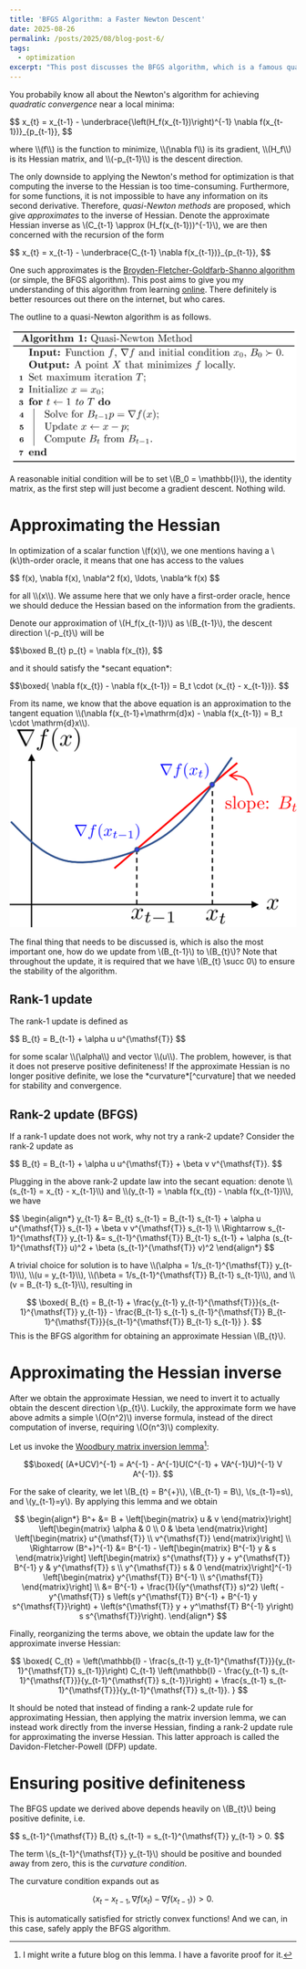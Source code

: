 ```yaml
---
title: 'BFGS Algorithm: a Faster Newton Descent'
date: 2025-08-26
permalink: /posts/2025/08/blog-post-6/
tags:
  - optimization
excerpt: "This post discusses the BFGS algorithm, which is a famous quasi-Newton method for optimization that enjoys superlinear convergence but without the need of calculating the inverse to a Hessian."
---
```


You probabily know all about the Newton's algorithm for achieving *quadratic convergence* near a local minima:
<p>
$$
	x_{t} = x_{t-1} - \underbrace{\left(H_f(x_{t-1})\right)^{-1} \nabla f(x_{t-1})}_{p_{t-1}},
$$
</p>
where \\(f\\) is the function to minimize, \\(\nabla f\\) is its gradient, \\(H_f\\) is its Hessian matrix, and \\(-p_{t-1}\\) is the descent direction.

The only downside to applying the Newton's method for optimization is that computing the inverse to the Hessian is too time-consuming. Furthermore, for some functions, it is not impossible to have any information on its second derivative. Therefore, *quasi-Newton methods* are proposed, which give *approximates* to the inverse of Hessian. Denote the approximate Hessian inverse as \\(C_{t-1} \approx (H_f(x_{t-1}))^{-1}\\), we are then concerned with the recursion of the form
<p>
$$
	x_{t} = x_{t-1} - \underbrace{C_{t-1} \nabla f(x_{t-1})}_{p_{t-1}},
$$
</p>

One such approximates is the [Broyden-Fletcher-Goldfarb-Shanno algorithm](https://en.wikipedia.org/wiki/Broyden%E2%80%93Fletcher%E2%80%93Goldfarb%E2%80%93Shanno_algorithm) (or simple, the BFGS algorithm). This post aims to give you my understanding of this algorithm from learning [online](https://youtu.be/yKf_ZoeoKmc?si=8iONcfuKv4YiLbVK). There definitely is better resources out there on the internet, but who cares.

The outline to a quasi-Newton algorithm is as follows.

<img src='/images/posts/2025-08-26-quasi-Newton.png'>

A reasonable initial condition will be to set \\(B_0 = \mathbb{I}\\), the identity matrix, as the first step will just become a gradient descent. Nothing wild.

# Approximating the Hessian
In optimization of a scalar function \\(f(x)\\), we one mentions having a \\(k\\)th-order oracle, it means that one has access to the values
<p>
$$
f(x), \nabla f(x), \nabla^2 f(x), \ldots, \nabla^k f(x)
$$
</p>
for all \\(x\\). We assume here that we only have a first-order oracle, hence we should deduce the Hessian based on the information from the gradients.

Denote our approximation of \\(H_f(x_{t-1})\\) as \\(B_{t-1}\\), the descent direction \\(-p_{t}\\) will be
<p>
$$\boxed
	B_{t} p_{t} = \nabla f(x_{t}),
$$
</p>
and it should satisfy the *secant equation*:
<p>
$$\boxed{
	\nabla f(x_{t}) - \nabla f(x_{t-1}) = B_t \cdot (x_{t} - x_{t-1})}.
$$
</p>
From its name, we know that the above equation is an approximation to the tangent equation \\(\nabla f(x_{t-1}+\mathrm{d}x) - \nabla f(x_{t-1}) = B_t \cdot \mathrm{d}x\\).

<img src='/images/posts/2025-08-26-secant-equation.png'>

The final thing that needs to be discussed is, which is also the most important one, how do we update from \\(B_{t-1}\\) to \\(B_{t}\\)? Note that throughout the update, it is required that we have \\(B_{t} \succ 0\\) to ensure the stability of the algorithm.

## Rank-1 update
The rank-1 update is defined as
<p>
$$
	B_{t} = B_{t-1} + \alpha u u^{\mathsf{T}}
$$
</p>
for some scalar \\(\alpha\\) and vector \\(u\\). The problem, however, is that it does not preserve positive definiteness! If the approximate Hessian is no longer positive definite, we lose the *curvature*[^curvature] that we needed for stability and convergence.

[^curvature]: The curvature of a surface is related to its second derivative.

## Rank-2 update (BFGS)
If a rank-1 update does not work, why not try a rank-2 update? Consider the rank-2 update as
<p>
$$
	B_{t} = B_{t-1} + \alpha u u^{\mathsf{T}} + \beta v v^{\mathsf{T}}.
$$
</p>
Plugging in the above rank-2 update law into the secant equation: denote \\(s_{t-1} = x_{t} - x_{t-1}\\) and \\(y_{t-1} = \nabla f(x_{t}) - \nabla f(x_{t-1})\\), we have
<p>
$$
\begin{align*}
	y_{t-1} &= B_{t} s_{t-1} = B_{t-1} s_{t-1} + \alpha u u^{\mathsf{T}} s_{t-1} + \beta v v^{\mathsf{T}} s_{t-1} \\
	\Rightarrow s_{t-1}^{\mathsf{T}} y_{t-1} &= s_{t-1}^{\mathsf{T}} B_{t-1} s_{t-1} + \alpha (s_{t-1}^{\mathsf{T}} u)^2 + \beta (s_{t-1}^{\mathsf{T}} v)^2
\end{align*}
$$
</p>
A trivial choice for solution is to have \\(\alpha = 1/s_{t-1}^{\mathsf{T}} y_{t-1}\\), \\(u = y_{t-1}\\), \\(\beta = 1/s_{t-1}^{\mathsf{T}} B_{t-1} s_{t-1}\\), and \\(v = B_{t-1} s_{t-1}\\), resulting in
<p>

$$ \boxed{
B_{t} = B_{t-1} + \frac{y_{t-1} y_{t-1}^{\mathsf{T}}}{s_{t-1}^{\mathsf{T}} y_{t-1}} - \frac{B_{t-1} s_{t-1} s_{t-1}^{\mathsf{T}} B_{t-1}^{\mathsf{T}}}{s_{t-1}^{\mathsf{T}} B_{t-1} s_{t-1}} }.
$$
This is the BFGS algorithm for obtaining an approximate Hessian \\(B_{t}\\).

# Approximating the Hessian inverse
After we obtain the approximate Hessian, we need to invert it to actually obtain the descent direction \\(p_{t}\\). Luckily, the approximate form we have above admits a simple \\(O(n^2)\\) inverse formula, instead of the direct computation of inverse, requiring \\(O(n^3)\\) complexity.

Let us invoke the [Woodbury matrix inversion lemma](https://en.wikipedia.org/wiki/Woodbury_matrix_identity#Direct_proof)[^matinv]:

[^matinv]: I might write a future blog on this lemma. I have a favorite proof for it.

<p>

$$\boxed{
(A+UCV)^{-1} = A^{-1} - A^{-1}U(C^{-1} + VA^{-1}U)^{-1} V A^{-1}}.
$$
</p>

For the sake of clearity, we let \\(B_{t} = B^{+}\\), \\(B_{t-1} = B\\), \\(s_{t-1}=s\\), and \\(y_{t-1}=y\\). By applying this lemma and we obtain
<p>

$$
\begin{align*}
	B^+ &= B + \left[\begin{matrix}
		u & v
	\end{matrix}\right] \left[\begin{matrix}
		\alpha & 0 \\ 0 & \beta
	\end{matrix}\right] \left[\begin{matrix}
		u^{\mathsf{T}} \\ v^{\mathsf{T}}
	\end{matrix}\right] \\
	\Rightarrow (B^+)^{-1} &= B^{-1} - \left[\begin{matrix}
		B^{-1} y & s
	\end{matrix}\right] \left[\begin{matrix}
		s^{\mathsf{T}} y + y^{\mathsf{T}} B^{-1} y & y^{\mathsf{T}} s \\ y^{\mathsf{T}} s & 0
	\end{matrix}\right]^{-1} \left[\begin{matrix}
		y^{\mathsf{T}} B^{-1} \\ s^{\mathsf{T}}
	\end{matrix}\right] \\
	&= B^{-1} + \frac{1}{(y^{\mathsf{T}} s)^2} \left( - y^{\mathsf{T}} s \left(s y^{\mathsf{T}} B^{-1} + B^{-1} y s^{\mathsf{T}}\right) + \left(s^{\mathsf{T}} y + y^\mathsf{T} B^{-1} y\right) s s^{\mathsf{T}}\right).
\end{align*}
$$
</p>


Finally, reorganizing the terms above, we obtain the update law for the approximate inverse Hessian:
<p>

$$
\boxed{
	C_{t} = \left(\mathbb{I} - \frac{s_{t-1} y_{t-1}^{\mathsf{T}}}{y_{t-1}^{\mathsf{T}} s_{t-1}}\right) C_{t-1} \left(\mathbb{I} - \frac{y_{t-1} s_{t-1}^{\mathsf{T}}}{y_{t-1}^{\mathsf{T}} s_{t-1}}\right) + \frac{s_{t-1} s_{t-1}^{\mathsf{T}}}{y_{t-1}^{\mathsf{T}} s_{t-1}}.
}
$$
</p>

It should be noted that instead of finding a rank-2 update rule for approximating Hessian, then applying the matrix inversion lemma, we can instead work directly from the inverse Hessian, finding a rank-2 update rule for approximating the inverse Hessian. This latter approach is called the Davidon-Fletcher-Powell (DFP) update.

# Ensuring positive definiteness
The BFGS update we derived above depends heavily on \\(B_{t}\\) being positive definite, i.e.
<p>
$$
	s_{t-1}^{\mathsf{T}} B_{t} s_{t-1} = s_{t-1}^{\mathsf{T}} y_{t-1} > 0.
$$
</p>

The term \\(s_{t-1}^{\mathsf{T}} y_{t-1}\\) should be positive and bounded away from zero, this is the *curvature condition*.

The curvature condition expands out as
<p>

$$
	\langle x_{t} - x_{t-1}, \nabla f(x_{t}) - \nabla f(x_{t-1}) \rangle > 0.
$$
</p>
This is automatically satisfied for strictly convex functions! And we can, in this case, safely apply the BFGS algorithm.